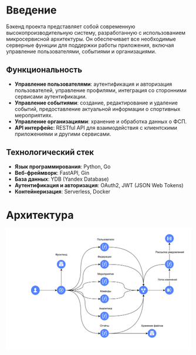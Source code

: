 # Введение

Бэкенд проекта представляет собой современную высокопроизводительную систему, разработанную с использованием микросервисной архитектуры. Он обеспечивает все необходимые серверные функции для поддержки работы приложения, включая управление пользователями, событиями и организациями.

## Функциональность

- **Управление пользователями**: аутентификация и авторизация пользователей, управление профилями, интеграция со сторонними сервисами аутентификации.
- **Управление событиями**: создание, редактирование и удаление событий, предоставление актуальной информации о спортивных мероприятиях.
- **Управление организациями**: хранение и обработка данных о ФСП.
- **API интерфейс**: RESTful API для взаимодействия с клиентскими приложениями и другими сервисами.

## Технологический стек

- **Язык программирования**: Python, Go
- **Веб-фреймворк**: FastAPI, Gin
- **База данных**: YDB (Yandex Database)
- **Аутентификация и авторизация**: OAuth2, JWT (JSON Web Tokens)
- **Контейнеризация**: Serverless, Docker

# Архитектура

![alt text](<architecture.png>)

